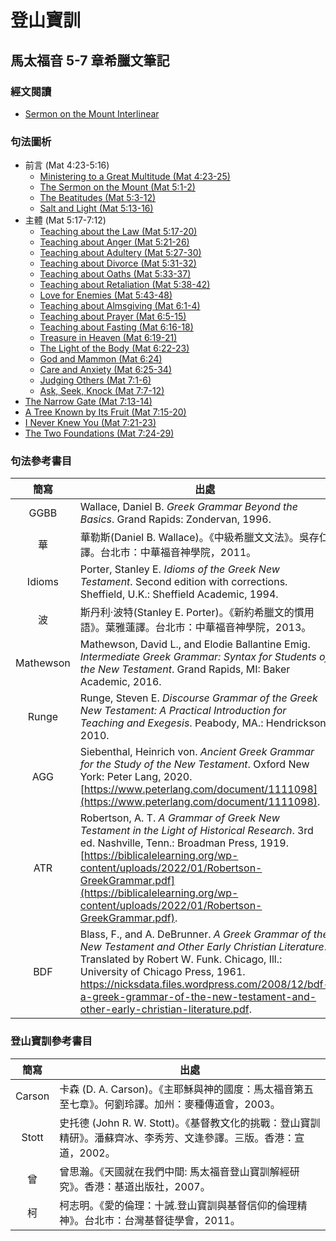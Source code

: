 # 登山寶訓

## 馬太福音 5-7 章希臘文筆記

### 經文閱讀
- [Sermon on the Mount Interlinear](Sermon-on-the-Mount.Interlinear.md)


### 句法圖析

- 前言 (Mat 4:23-5:16)
	- [Ministering to a Great Multitude (Mat 4:23-25)](Mat.4.23-25.md)
	- [The Sermon on the Mount (Mat 5:1-2)](Mat.5.1-2.md)
	- [The Beatitudes (Mat 5:3-12)](Mat.5.3-12.md)
	- [Salt and Light (Mat 5:13-16)](Mat.5.13-16.md)
- 主體 (Mat 5:17-7:12)
	- [Teaching about the Law (Mat 5:17-20)](Mat.5.17-20.md)
	- [Teaching about Anger (Mat 5:21-26)](Mat.5.21-26.md)
	- [Teaching about Adultery (Mat 5:27-30)](Mat.5.27-30.md)
	- [Teaching about Divorce (Mat 5:31-32)](Mat.5.31-32.md)
	- [Teaching about Oaths (Mat 5:33-37)](Mat.5.33-37.md)
	- [Teaching about Retaliation (Mat 5:38-42)](Mat.5.38-42.md)
	- [Love for Enemies (Mat 5:43-48)](Mat.5.43-48.md)
	- [Teaching about Almsgiving (Mat 6:1-4)](Mat.6.1-4.md)
	- [Teaching about Prayer (Mat 6:5-15)](Mat.6.5-15.md)
	- [Teaching about Fasting (Mat 6:16-18)](Mat.6.16-18.md)
	- [Treasure in Heaven (Mat 6:19-21)](Mat.6.19-21.md)
	- [The Light of the Body (Mat 6:22-23)](Mat.6.22-23.md)
	- [God and Mammon (Mat 6:24)](Mat.6.24.md)
	- [Care and Anxiety (Mat 6:25-34)](Mat.6.25-34.md)
	- [Judging Others (Mat 7:1-6)](Mat.7.1-6.md)
	- [Ask, Seek, Knock (Mat 7:7-12)](Mat.7.7-12.md)
- [The Narrow Gate (Mat 7:13-14)](Mat.7.13-14.md)
- [A Tree Known by Its Fruit (Mat 7:15-20)](Mat.7.15-20.md)
- [I Never Knew You (Mat 7:21-23)](Mat.7.21-23.md)
- [The Two Foundations (Mat 7:24-29)](Mat.7.24-29.md)


### 句法參考書目
簡寫 | 出處
:------:| --- 
GGBB | Wallace, Daniel B. <em>Greek Grammar Beyond the Basics</em>. Grand Rapids: Zondervan, 1996.
華 | 華勒斯(Daniel B. Wallace)。《中級希臘文文法》。吳存仁譯。台北市：中華福音神學院，2011。
Idioms | Porter, Stanley E. <em>Idioms of the Greek New Testament</em>. Second edition with corrections. Sheffield, U.K.: Sheffield Academic, 1994.
波 | 斯丹利‧波特(Stanley E. Porter)。《新約希臘文的慣用語》。葉雅蓮譯。台北市：中華福音神學院，2013。
Mathewson | Mathewson, David L., and Elodie Ballantine Emig. <em>Intermediate Greek Grammar: Syntax for Students of the New Testament</em>. Grand Rapids, MI: Baker Academic, 2016.
Runge | Runge, Steven E. <em>Discourse Grammar of the Greek New Testament: A Practical Introduction for Teaching and Exegesis</em>. Peabody, MA.: Hendrickson, 2010.
AGG | Siebenthal, Heinrich von. _Ancient Greek Grammar for the Study of the New Testament_. Oxford New York: Peter Lang, 2020. [https://www.peterlang.com/document/1111098](https://www.peterlang.com/document/1111098).
ATR | Robertson, A. T. _A Grammar of Greek New Testament in the Light of Historical Research_. 3rd ed. Nashville, Tenn.: Broadman Press, 1919. [https://biblicalelearning.org/wp-content/uploads/2022/01/Robertson-GreekGrammar.pdf](https://biblicalelearning.org/wp-content/uploads/2022/01/Robertson-GreekGrammar.pdf).
BDF | Blass, F., and A. DeBrunner. _A Greek Grammar of the New Testament and Other Early Christian Literature_. Translated by Robert W. Funk. Chicago, Ill.: University of Chicago Press, 1961. https://nicksdata.files.wordpress.com/2008/12/bdf-a-greek-grammar-of-the-new-testament-and-other-early-christian-literature.pdf.



### 登山寶訓參考書目
簡寫 | 出處
:------:| --- 
Carson | 卡森 (D. A. Carson)。《主耶穌與神的國度：馬太福音第五至七章》。何劉玲譯。加州：麥種傳道會，2003。
Stott | 史托德 (John R. W. Stott)。《基督教文化的挑戰：登山寶訓精研》。潘蘇齊冰、李秀芳、文逢參譯。三版。香港：宣道，2002。
曾 | 曾思瀚。《天國就在我們中間: 馬太福音登山寶訓解經研究》。香港：基道出版社，2007。
柯 | 柯志明。《愛的倫理：十誡.登山寶訓與基督信仰的倫理精神》。台北巿：台灣基督徒學會，2011。






